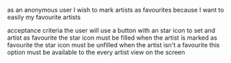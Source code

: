as
    an anonymous user
I wish to
    mark artists as favourites
because I
    want to easily my favourite artists

acceptance criteria
    the user will use a button with an star icon to set and artist as favourite
    the star icon must be filled when the artist is marked as favourite
    the star icon must be unfilled when the artist isn't a favourite
    this option must be available to the every artist view on the screen